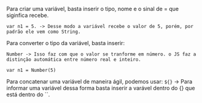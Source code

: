 <!-- Variáveis, Conversão de Variável e Concatenações em JavaScript -->
Para criar uma variável, basta inserir o tipo, nome e o sinal de = que siginfica recebe.

    var n1 = 5. -> Desse modo a variável recebe o valor de 5, porém, por padrão ele vem como String.

Para converter o tipo da variável, basta inserir:

    Number -> Isso faz com que o valor se tranforme em número. o JS faz a distinção automática entre número real e inteiro.

    var n1 = Number(5)

Para concatenar uma variável de maneira ágil, podemos usar:
    `${}` -> Para informar uma variável dessa forma basta inserir a varável dentro do {} que está dentro do ``.

